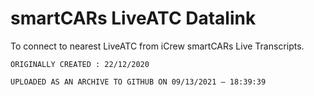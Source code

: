 
# smartCARs LiveATC Datalink

To connect to nearest LiveATC from iCrew smartCARs Live Transcripts.

```ORIGINALLY CREATED : 22/12/2020```

`UPLOADED AS AN ARCHIVE TO GITHUB ON 09/13/2021 — 18:39:39`